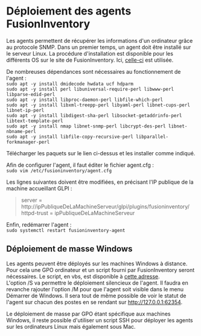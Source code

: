 # Déploiement des agents FusionInventory

Les agents permettent de récupérer les informations d'un ordinateur grâce au protocole SNMP. Dans un premier temps, un agent doit être installé sur le serveur Linux. La procédure d'installation est disponible pour les différents OS sur le site de FusionInventory. Ici, [celle-ci](http://fusioninventory.org/documentation/agent/installation/linux/deb.html) est utilisée.

De nombreuses dépendances sont nécessaires au fonctionnement de l'agent :  
`sudo apt -y install dmidecode hwdata ucf hdparm`  
`sudo apt -y install perl libuniversal-require-perl libwww-perl libparse-edid-perl`  
`sudo apt -y install libproc-daemon-perl libfile-which-perl`  
`sudo apt -y install libxml-treepp-perl libyaml-perl libnet-cups-perl libnet-ip-perl`  
`sudo apt -y install libdigest-sha-perl libsocket-getaddrinfo-perl libtext-template-perl`  
`sudo apt -y install nmap libnet-snmp-perl libcrypt-des-perl libnet-nbname-perl`  
`sudo apt -y install libfile-copy-recursive-perl libparallel-forkmanager-perl`

Télécharger les paquets sur le lien ci-dessus et les installer comme indiqué.

Afin de configurer l'agent, il faut éditer le fichier agent.cfg :  
`sudo vim /etc/fusioninventory/agent.cfg`

Les lignes suivantes doivent être modifiées, en précisant l'IP publique de la machine accueillant GLPI :  
> server = http://ipPubliqueDeLaMachineServeur/glpi/plugins/fusioninventory/  
> httpd-trust = ipPubliqueDeLaMachineServeur

Enfin, redémarrer l'agent :  
`sudo systemctl restart fusioninventory-agent`

## Déploiement de masse Windows

Les agents peuvent être déployés sur les machines Windows à distance. Pour cela une GPO ordinateur et un script fourni par FusionInventory seront nécessaires. Le script, en vbs, est disponible à [cette adresse](https://raw.githubusercontent.com/fusioninventory/fusioninventory-agent/2.4.x/contrib/windows/fusioninventory-agent-deployment.vbs).  
L'option /S va permettre le déploiement silencieux de l'agent. Il faudra en revanche rajouter l'option /M pour que l'agent soit visible dans le menu Démarrer de Windows. Il sera tout de même possible de voir le statut de l'agent sur chacun des postes en se rendant sur http://127.0.0.1:62354.

Le déploiement de masse par GPO étant spécifique aux machines Windows, il reste  possible d'utiliser un script SSH pour déployer les agents sur les ordinateurs Linux mais également sous Mac.
